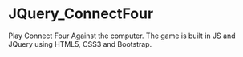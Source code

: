 # JQuery_ConnectFour
Play Connect Four Against the computer. The game is built in JS and JQuery using HTML5, CSS3 and Bootstrap.
